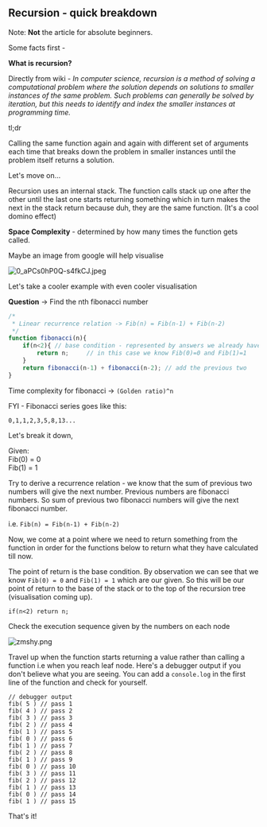 ## Recursion - quick breakdown

Note: **Not** the article for absolute beginners.

Some facts first - 

**What is recursion?**

Directly from wiki - *In computer science, recursion is a method of solving a computational problem where the solution depends on solutions to smaller instances of the same problem. Such problems can generally be solved by iteration, but this needs to identify and index the smaller instances at programming time.*

tl;dr

Calling the same function again and again with different set of arguments each time that breaks down the problem in smaller instances until the problem itself returns a solution.

Let's move on...

Recursion uses an internal stack. The function calls stack up one after the other until the last one starts returning something which in turn makes the next in the stack return because duh, they are the same function. (It's a cool domino effect)

**Space Complexity** - determined by how many times the function gets called.

Maybe an image from google will help visualise

![0_aPCs0hP0Q-s4fkCJ.jpeg](https://cdn.hashnode.com/res/hashnode/image/upload/v1644774979777/cPh-bikRJ.jpeg)

Let's take a cooler example with even cooler visualisation

**Question** -> Find the nth fibonacci number

```javascript
/* 
 * Linear recurrence relation -> Fib(n) = Fib(n-1) + Fib(n-2)
 */
function fibonacci(n){
    if(n<2){ // base condition - represented by answers we already have
        return n;     // in this case we know Fib(0)=0 and Fib(1)=1
    }
    return fibonacci(n-1) + fibonacci(n-2); // add the previous two
}
```

Time complexity for fibonacci -> `(Golden ratio)^n`

FYI - Fibonacci series goes like this:

`0,1,1,2,3,5,8,13...`

Let's break it down,

Given: <br>
Fib(0) = 0 <br>
Fib(1) = 1  <br>

Try to derive a recurrence relation - we know that the sum of previous two numbers will give the next number. Previous numbers are fibonacci numbers. So sum of previous two fibonacci numbers will give the next fibonacci number.

i.e. `Fib(n) = Fib(n-1) + Fib(n-2)`

Now, we come at a point where we need to return something from the function in order for the functions below to return what they have calculated till now.

The point of return is the base condition. By observation we can see that we know `Fib(0) = 0` and `Fib(1) = 1` which are our given. So this will be our point of return to the base of the stack or to the top of the recursion tree (visualisation coming up).

```
if(n<2) return n;
```

Check the execution sequence given by the numbers on each node


![zmshy.png](https://cdn.hashnode.com/res/hashnode/image/upload/v1644859654891/ItFl6zB8S.png)

Travel up when the function starts returning a value rather than calling a function i.e when you reach leaf node. Here's a debugger output if you don't believe what you are seeing. You can add a `console.log` in the first line of the function and check for yourself.

```
// debugger output 
fib( 5 ) // pass 1
fib( 4 ) // pass 2
fib( 3 ) // pass 3
fib( 2 ) // pass 4
fib( 1 ) // pass 5
fib( 0 ) // pass 6
fib( 1 ) // pass 7
fib( 2 ) // pass 8
fib( 1 ) // pass 9
fib( 0 ) // pass 10
fib( 3 ) // pass 11
fib( 2 ) // pass 12
fib( 1 ) // pass 13
fib( 0 ) // pass 14
fib( 1 ) // pass 15
```


That's it!

